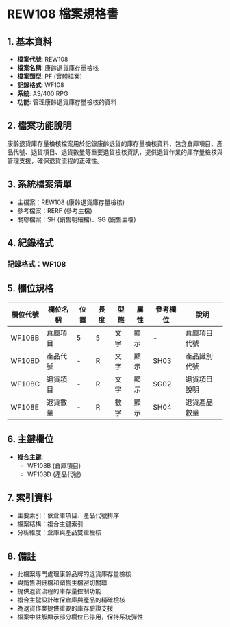 # REW108 檔案規格書

## 1. 基本資料
- **檔案代號**: REW108
- **檔案名稱**: 康齡退貨庫存量檢核
- **檔案類型**: PF (實體檔案)
- **記錄格式**: WF108
- **系統**: AS/400 RPG
- **功能**: 管理康齡退貨庫存量檢核的資料

## 2. 檔案功能說明
康齡退貨庫存量檢核檔案用於記錄康齡退貨的庫存量檢核資料，包含倉庫項目、產品代號、退貨項目、退貨數量等重要退貨檢核資訊，提供退貨作業的庫存量檢核與管理支援，確保退貨流程的正確性。

## 3. 系統檔案清單
- 主檔案：REW108 (康齡退貨庫存量檢核)
- 參考檔案：RERF (參考主檔)
- 關聯檔案：SH (銷售明細檔)、SG (銷售主檔)

## 4. 紀錄格式
### 記錄格式：WF108

## 5. 欄位規格

| 欄位代號 | 欄位名稱 | 位置 | 長度 | 型態 | 屬性 | 參考欄位 | 說明 |
|----------|----------|------|------|------|------|----------|------|
| WF108B | 倉庫項目 | 5 | 5 | 文字 | 顯示 | - | 倉庫項目代號 |
| WF108D | 產品代號 | - | R | 文字 | 顯示 | SH03 | 產品識別代號 |
| WF108C | 退貨項目 | - | R | 文字 | 顯示 | SG02 | 退貨項目說明 |
| WF108E | 退貨數量 | - | R | 數字 | 顯示 | SH04 | 退貨產品數量 |

## 6. 主鍵欄位
- **複合主鍵**:
  - WF108B (倉庫項目)
  - WF108D (產品代號)

## 7. 索引資料
- 主要索引：依倉庫項目、產品代號排序
- 檔案結構：複合主鍵索引
- 分析維度：倉庫與產品雙重檢核

## 8. 備註
- 此檔案專門處理康齡品牌的退貨庫存量檢核
- 與銷售明細檔和銷售主檔密切關聯
- 提供退貨流程的庫存量控制功能
- 複合主鍵設計確保倉庫與產品的精確檢核
- 為退貨作業提供重要的庫存驗證支援
- 檔案中註解顯示部分欄位已停用，保持系統彈性 